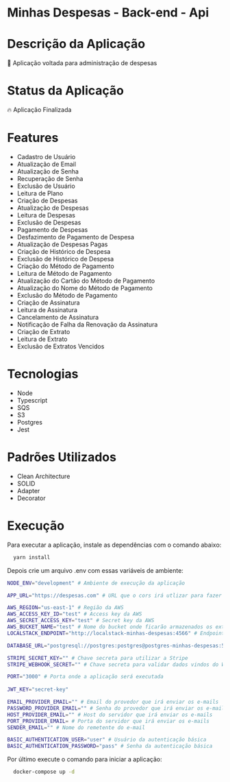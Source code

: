 # Minhas Despesas - Back-end - Api

# Descrição da Aplicação
<p>🚀  Aplicação voltada para administração de despesas</p>

# Status da Aplicação
<p>🔥 Aplicação Finalizada</p>

# Features
- Cadastro de Usuário
- Atualização de Email
- Atualização de Senha
- Recuperação de Senha
- Exclusão de Usuário
- Leitura de Plano
- Criação de Despesas
- Atualização de Despesas
- Leitura de Despesas
- Exclusão de Despesas
- Pagamento de Despesas
- Desfazimento de Pagamento de Despesa
- Atualização de Despesas Pagas
- Criação de Histórico de Despesa
- Exclusão de Histórico de Despesa
- Criação do Método de Pagamento
- Leitura de Método de Pagamento
- Atualização do Cartão do Método de Pagamento
- Atualização do Nome do Método de Pagamento
- Exclusão do Método de Pagamento
- Criação de Assinatura
- Leitura de Assinatura
- Cancelamento de Assinatura
- Notificação de Falha da Renovação da Assinatura
- Criação de Extrato
- Leitura de Extrato
- Exclusão de Extratos Vencidos  

# Tecnologias
- Node
- Typescript
- SQS
- S3
- Postgres
- Jest

# Padrões Utilizados
- Clean Architecture
- SOLID
- Adapter
- Decorator

# Execução

Para executar a aplicação, instale as dependências com o comando abaixo:
```sh
  yarn install
```

Depois crie um arquivo .env com essas variáveis de ambiente:

```sh
NODE_ENV="development" # Ambiente de execução da aplicação

APP_URL="https://despesas.com" # URL que o cors irá utlizar para fazer sua validação, se o NODE_ENV for igual a development ela não é necessária

AWS_REGION="us-east-1" # Região da AWS
AWS_ACCESS_KEY_ID="test" # Access key da AWS
AWS_SECRET_ACCESS_KEY="test" # Secret key da AWS
AWS_BUCKET_NAME="test" # Nome do bucket onde ficarão armazenados os extratos
LOCALSTACK_ENDPOINT="http://localstack-minhas-despesas:4566" # Endpoint para utilização do Localstack

DATABASE_URL="postgresql://postgres:postgres@postgres-minhas-despesas:5432/expense?schema=public" # URL de conexão com o banco de dados

STRIPE_SECRET_KEY="" # Chave secreta para utilizar a Stripe
STRIPE_WEBHOOK_SECRET="" # Chave secreta para validar dados vindos do Webhook da stripe

PORT="3000" # Porta onde a aplicação será executada
 
JWT_KEY="secret-key"

EMAIL_PROVIDER_EMAIL="" # Email do provedor que irá enviar os e-mails
PASSWORD_PROVIDER_EMAIL="" # Senha do provedor que irá enviar os e-mails
HOST_PROVIDER_EMAIL="" # Host do servidor que irá enviar os e-mails
PORT_PROVIDER_EMAIL= # Porta do servidor que irá enviar os e-mails
SENDER_EMAIL="" # Nome do remetente do e-mail

BASIC_AUTHENTICATION_USER="user" # Usuário da autenticação básica
BASIC_AUTHENTICATION_PASSWORD="pass" # Senha da autenticação básica
```

Por último execute o comando para iniciar a aplicação:

```sh
  docker-compose up -d
```
